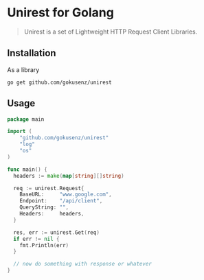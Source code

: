 # Unirest for Golang

> Unirest is a set of Lightweight HTTP Request Client Libraries.

## Installation

As a library

```shell
go get github.com/gokusenz/unirest
```

## Usage

```go
package main

import (
    "github.com/gokusenz/unirest"
    "log"
    "os"
)

func main() {
  headers := make(map[string][]string)

  req := unirest.Request{
    BaseURL:     "www.google.com",
    Endpoint:    "/api/client",
    QueryString: "",
    Headers:     headers,
  }

  res, err := unirest.Get(req)
  if err != nil {
    fmt.Println(err)
  }

  // now do something with response or whatever
}
```
